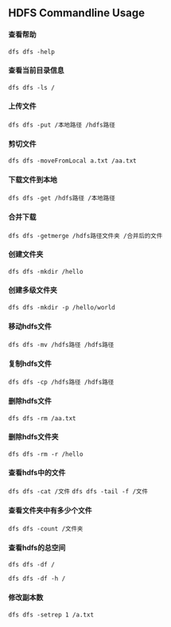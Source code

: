 ## HDFS Commandline Usage

 #### 查看帮助
  `dfs dfs -help `
     
 #### 查看当前目录信息
  `dfs dfs -ls /`
     
 #### 上传文件
  `dfs dfs -put /本地路径 /hdfs路径`
     
 #### 剪切文件
  `dfs dfs -moveFromLocal a.txt /aa.txt`
     
 #### 下载文件到本地
  `dfs dfs -get /hdfs路径 /本地路径`
     
 #### 合并下载
  `dfs dfs -getmerge /hdfs路径文件夹 /合并后的文件`
     
 #### 创建文件夹
  `dfs dfs -mkdir /hello`
     
 #### 创建多级文件夹
  `dfs dfs -mkdir -p /hello/world`
     
 #### 移动hdfs文件
  `dfs dfs -mv /hdfs路径 /hdfs路径`
     
 #### 复制hdfs文件
  `dfs dfs -cp /hdfs路径 /hdfs路径`
     
 #### 删除hdfs文件
  `dfs dfs -rm /aa.txt`
     
 #### 删除hdfs文件夹
  `dfs dfs -rm -r /hello`
     
 #### 查看hdfs中的文件
  `dfs dfs -cat /文件`
  `dfs dfs -tail -f /文件`
     
 #### 查看文件夹中有多少个文件
  `dfs dfs -count /文件夹`
     
 #### 查看hdfs的总空间
  `dfs dfs -df /`

  `dfs dfs -df -h /`
     
 #### 修改副本数    
  `dfs dfs -setrep 1 /a.txt`